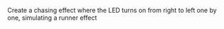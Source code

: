 Create a chasing effect where the LED turns on from right to left one by one, simulating a runner effect
